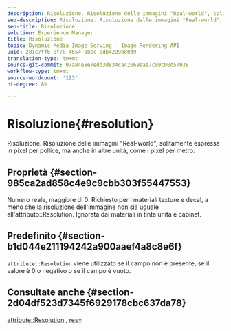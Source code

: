 ```yaml
---
description: Risoluzione. Risoluzione delle immagini "Real-world", solitamente espressa in pixel per pollice, ma anche in altre unità, come i pixel per metro.
seo-description: Risoluzione. Risoluzione delle immagini "Real-world", solitamente espressa in pixel per pollice, ma anche in altre unità, come i pixel per metro.
seo-title: Risoluzione
solution: Experience Manager
title: Risoluzione
topic: Dynamic Media Image Serving - Image Rendering API
uuid: 281c7ff6-8f78-4654-98ec-0db4299b80d9
translation-type: tm+mt
source-git-commit: 97a84e8e7edd3d834ca42069eae7c09c00d57938
workflow-type: tm+mt
source-wordcount: '123'
ht-degree: 8%

---
```



# Risoluzione{#resolution}

Risoluzione. Risoluzione delle immagini &quot;Real-world&quot;, solitamente espressa in pixel per pollice, ma anche in altre unità, come i pixel per metro.

## Proprietà {#section-985ca2ad858c4e9c9cbb303f55447553}

Numero reale, maggiore di 0. Richiesto per i materiali texture e decal, a meno che la risoluzione dell&#39;immagine non sia uguale all&#39;attributo::Resolution. Ignorata dai materiali in tinta unita e cabinet.

## Predefinito {#section-b1d044e211194242a900aaef4a8c8e6f}

`attribute::Resolution` viene utilizzato se il campo non è presente, se il valore è 0 o negativo o se il campo è vuoto.

## Consultate anche {#section-2d04df523d7345f6929178cbc637da78}

[attribute::Resolution](../../../../../ir-api/material-cat/image-rendering-api-ref/c-ir-material-catalog/c-ir-material-data-reference/r-ir-resolution-dataref.md#reference-09fe14e6bfbf4db6b7f4369fffecc806) ,  [res=](../../../../../ir-api/http-protocol/image-rendering-api-ref/c-ir-http-protocol-ref/c-ir-http-protocol-command-reference/r-ir-res.md#reference-0ad9de8887144c83a6db97b4994f7c04)
